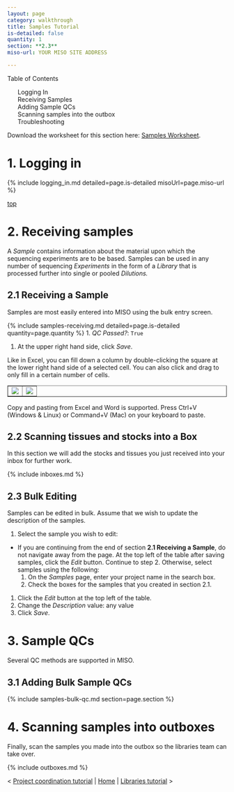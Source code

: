```yaml
---
layout: page
category: walkthrough
title: Samples Tutorial
is-detailed: false
quantity: 1
section: **2.3**
miso-url: YOUR MISO SITE ADDRESS

---
```


<div id="toc">
Table of Contents
<ol>
    <li><a href="#login">Logging In</a></li>
    <li><a href="#receipt">Receiving Samples</a></li>
    <li><a href="#qcs">Adding Sample QCs</a></li>
    <li><a href="#boxes">Scanning samples into the outbox</a></li>
    <li><a href="#trouble">Troubleshooting</a></li>
</ol>
</div>

<div id="infobox">
Download the worksheet for this section here: <a href="2-0-samples-worksheet">Samples Worksheet</a>.
</div>


<a name="login"/>

# 1. Logging in

{% include logging_in.md detailed=page.is-detailed misoUrl=page.miso-url %}

<a name="receipt" href="#" id="toplink">top</a>

# 2. Receiving samples

A _Sample_ contains information about the material upon which the sequencing
experiments are to be based. Samples can be used in any number of sequencing
_Experiments_ in the form of a _Library_ that is processed further into
single or pooled _Dilutions._

## 2.1 Receiving a Sample

Samples are most easily entered into MISO using the bulk entry screen.

{% include samples-receiving.md detailed=page.is-detailed quantity=page.quantity %}
    1. _QC Passed?_: `True`
1. At the upper right hand side, click _Save_.

Like in Excel, you can fill down a column by double-clicking the square at the lower 
right hand side of a selected cell. You can also click and drag to only fill in a 
certain number of cells.

<table border="1"><tr><td>
<img src="pics/fill-down-1.png"/>
</td><td>
<img src="pics/fill-down-2.png"/>
</td></tr></table>

Copy and pasting from Excel and Word is supported. Press Ctrl+V (Windows & Linux) or 
Command+V (Mac) on your keyboard to paste.


## 2.2 Scanning tissues and stocks into a Box

In this section we will add the stocks and tissues you just received into your
inbox for further work.

{% include inboxes.md %}

## 2.3 Bulk Editing

Samples can be edited in bulk. Assume that we wish to update the description of the samples.

1. Select the sample you wish to edit: 
  * If you are continuing from the end of section **2.1 Receiving a Sample**, do not
  navigate away from the page. At the top left of the table after saving samples, click
  the _Edit_ button. Continue to step 2. Otherwise, select samples using the following:
    1. On the _Samples_ page, enter your project name in the search box.
    1. Check the boxes for the samples that you created in section 2.1.
1. Click the _Edit_ button at the top left of the table.
1. Change the _Description_ value: any value
1. Click _Save_.

# 3. Sample QCs

Several QC methods are supported in MISO.

## 3.1 Adding Bulk Sample QCs

{% include samples-bulk-qc.md section=page.section %}

# 4. Scanning samples into outboxes

Finally, scan the samples you made into the outbox so the libraries team can take over.

{% include outboxes.md %}

< <a href="plain-1-0-project-coordination">Project coordination tutorial</a> | <a href="plain-index">Home</a> | <a href="plain-3-0-libraries">Libraries tutorial</a> >

